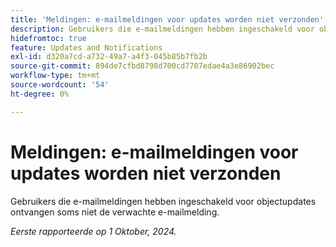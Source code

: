 ```yaml
---
title: 'Meldingen: e-mailmeldingen voor updates worden niet verzonden'
description: Gebruikers die e-mailmeldingen hebben ingeschakeld voor objectupdates ontvangen soms niet de verwachte e-mailmelding.
hidefromtoc: true
feature: Updates and Notifications
exl-id: d320a7cd-a732-49a7-a4f3-045b85b7fb2b
source-git-commit: 894de7cfbd8798d700cd7707edae4a3e86902bec
workflow-type: tm+mt
source-wordcount: '54'
ht-degree: 0%

---
```


# Meldingen: e-mailmeldingen voor updates worden niet verzonden

Gebruikers die e-mailmeldingen hebben ingeschakeld voor objectupdates ontvangen soms niet de verwachte e-mailmelding.

_Eerste rapporteerde op 1 Oktober, 2024._
